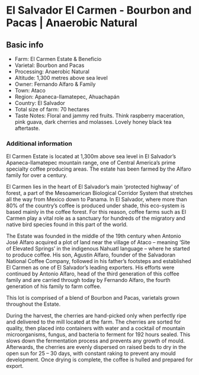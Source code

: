 # El Salvador El Carmen - Bourbon and Pacas | Anaerobic Natural

## Basic info

- Farm: El Carmen Estate & Beneficio
- Varietal: Bourbon and Pacas
- Processing: Anaerobic Natural
- Altitude: 1,300 metres above sea level
- Owner: Fernando Alfaro & Family
- Town: Ataco
- Region: Apaneca-Ilamatepec, Ahuachapán
- Country: El Salvador
- Total size of farm: 70 hectares
- Taste Notes: Floral and jammy red fruits. Think raspberry maceration, pink guava, dark cherries and molasses. Lovely honey black tea aftertaste.

### Additional information

El Carmen Estate is located at 1,300m above sea level in El Salvador’s Apaneca-Ilamatepec mountain range, one of Central America’s prime specialty coffee producing areas. The estate has been farmed by the Alfaro family for over a century.

El Carmen lies in the heart of El Salvador’s main ‘protected highway’ of forest, a part of the Mesoamerican Biological Corridor System that stretches all the way from Mexico down to Panama. In El Salvador, where more than 80% of the country’s coffee is produced under shade, this eco-system is based mainly in the coffee forest. For this reason, coffee farms such as El Carmen play a vital role as a sanctuary for hundreds of the migratory and native bird species found in this part of the world.

The Estate was founded in the middle of the 19th century when Antonio José Alfaro acquired a plot of land near the village of Ataco – meaning ‘Site of Elevated Springs’ in the indigenous Nahuatl language – where he started to produce coffee. His son, Agustin Alfaro, founder of the Salvadoran National Coffee Company, followed in his father’s footsteps and established El Carmen as one of El Salvador’s leading exporters. His efforts were continued by Antonio Alfaro, head of the third generation of this coffee family and are carried through today by Fernando Alfaro, the fourth generation of his family to farm coffee.

This lot is comprised of a blend of Bourbon and Pacas, varietals grown throughout the Estate.

During the harvest, the cherries are hand-picked only when perfectly ripe and delivered to the mill located at the farm. The cherries are sorted for quality, then placed into containers with water and a cocktail of mountain microorganisms, fungus, and bacteria to ferment for 192 hours sealed. This slows down the fermentation process and prevents any growth of mould. Afterwards, the cherries are evenly dispersed on raised beds to dry in the open sun for 25 – 30 days, with constant raking to prevent any mould development. Once drying is complete, the coffee is hulled and prepared for export.
